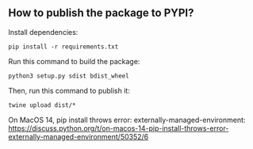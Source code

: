## How to publish the package to PYPI?

Install dependencies:

```
pip install -r requirements.txt
```

Run this command to build the package:

```
python3 setup.py sdist bdist_wheel
```

Then, run this command to publish it:

```
twine upload dist/*
```

On MacOS 14, pip install throws error: externally-managed-environment:
https://discuss.python.org/t/on-macos-14-pip-install-throws-error-externally-managed-environment/50352/6

